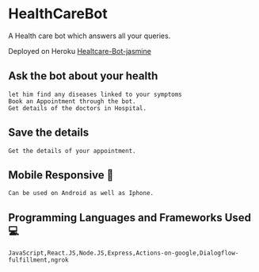 # HealthCareBot
A Health care bot which answers all your queries. 

Deployed on Heroku [Healtcare-Bot-jasmine](https://healthcare-dialogflow.herokuapp.com/)

## Ask the bot about your health
    let him find any diseases linked to your symptoms
    Book an Appointment through the bot.
    Get details of the doctors in Hospital. 

## Save the details
    Get the details of your appointment.
    
## Mobile Responsive :iphone:
    Can be used on Android as well as Iphone.
    
## Programming Languages and Frameworks Used :computer:
    JavaScript,React.JS,Node.JS,Express,Actions-on-google,Dialogflow-fulfillment,ngrok
